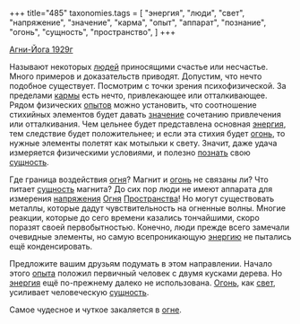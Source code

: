 +++
title="485"
taxonomies.tags = [
 "энергия",
 "люди",
 "свет",
 "напряжение",
 "значение",
 "карма",
 "опыт",
 "аппарат",
 "познание",
 "огонь",
 "сущность",
 "пространство",
]
+++

[Агни-Йога 1929г](/agni/1929)

Называют некоторых [людей](/tags/люди) приносящими счастье или несчастье. Много примеров и доказательств приводят. Допустим, что нечто подобное существует. Посмотрим с точки зрения психофизической. За пределами [кармы](/tags/карма) есть нечто, привлекающее или отталкивающее. Рядом физических [опытов](/tags/опыт) можно установить, что соотношение стихийных элементов будет давать [значение](/tags/значение) сочетанию привлечения или отталкивания. Чем цельнее будет представлена основная [энергия](/tags/энергия), тем следствие будет положительнее; и если эта стихия будет [огонь](/tags/огонь), то нужные элементы полетят как мотыльки к свету. Значит, даже удача измеряется физическими условиями, и полезно [познать](/tags/познание) свою [сущность](/tags/сущность).   

Где граница воздействия [огня](/tags/огонь)? Магнит и [огонь](/tags/огонь) не связаны ли? Что питает [сущность](/tags/сущность) магнита? До сих пор люди не имеют аппарата для измерения [напряжения](/tags/напряжение) [Огня](/tags/огонь) [Пространства](/tags/пространство)! Но могут существовать металлы, которые дадут чувствительность на огненные волны. Многие реакции, которые до сего времени казались тончайшими, скоро поразят своей первобытностью. Конечно, люди прежде всего замечали очевидные элементы, но самую всепроникающую [энергию](/tags/энергия) не пытались ещё конденсировать.   

Предложите вашим друзьям подумать в этом направлении. Начало этого [опыта](/tags/опыт) положил первичный человек с двумя кусками дерева. Но [энергия](/tags/энергия) ещё по-прежнему далеко не использована. [Огонь](/tags/огонь), как [свет](/tags/свет), усиливает человеческую [сущность](/tags/сущность).   

Самое чудесное и чуткое закаляется в [огне](/tags/огонь).